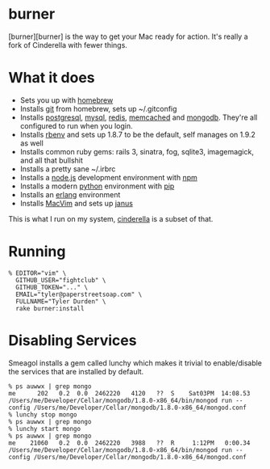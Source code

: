 burner
=======

[burner][burner] is the way to get your Mac ready for action. It's really a fork of Cinderella with fewer things.

What it does
============

* Sets you up with [homebrew]
* Installs [git] from homebrew, sets up ~/.gitconfig
* Installs [postgresql], [mysql], [redis], [memcached] and [mongodb].  They're all configured to run when you login.
* Installs [rbenv] and sets up 1.8.7 to be the default, self manages on 1.9.2 as well
* Installs common ruby gems: rails 3, sinatra, fog, sqlite3, imagemagick, and all that bullshit
* Installs a pretty sane ~/.irbrc
* Installs a [node.js] development environment with [npm]
* Installs a modern [python] environment with [pip]
* Installs an [erlang] environment
* Installs [MacVim] and sets up [janus]

This is what I run on my system, [cinderella][cinderella] is a subset of that.

Running
=======

    % EDITOR="vim" \
      GITHUB_USER="fightclub" \
      GITHUB_TOKEN="..." \
      EMAIL="tyler@paperstreetsoap.com" \
      FULLNAME="Tyler Durden" \
      rake burner:install

Disabling Services
==================

Smeagol installs a gem called lunchy which makes it trivial to
enable/disable the services that are installed by default.

    % ps auwwx | grep mongo
    me      202   0.2  0.0  2462220   4120   ??  S    Sat03PM  14:08.53 /Users/me/Developer/Cellar/mongodb/1.8.0-x86_64/bin/mongod run --config /Users/me/Developer/Cellar/mongodb/1.8.0-x86_64/mongod.conf
    % lunchy stop mongo
    % ps auwwx | grep mongo
    % lunchy start mongo
    % ps auwwx | grep mongo
    me    21060   0.2  0.0  2462220   3988   ??  R     1:12PM   0:00.34 /Users/me/Developer/Cellar/mongodb/1.8.0-x86_64/bin/mongod run --config /Users/me/Developer/Cellar/mongodb/1.8.0-x86_64/mongod.conf

[git]: http://git-scm.com/
[rbenv]: https://github.com/sstephenson/rbenv
[npm]: http://npmjs.org/
[pip]: http://pypi.python.org/pypi/pip
[mysql]: http://www.mysql.com/
[redis]: http://code.google.com/p/redis/
[janus]: http://github.com/carlhuda/janus
[MacVim]: http://code.google.com/p/macvim/
[erlang]: http://www.erlang.org/
[python]: http://www.python.org
[mongodb]: http://www.mongodb.org/
[node.js]: http://nodejs.org
[homebrew]: http://github.com/mxcl/homebrew
[memcached]: http://memcached.org/
[cinderella]: http://ciderapp.org
[postgresql]: http://www.postgresql.org/
[github]: https://github.com
